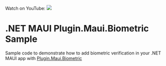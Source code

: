 Watch on YouTube: [![](https://img.shields.io/youtube/views/3vWvrmRAKik?style=social)](https://www.youtube.com/watch?v=3vWvrmRAKik&list=PLfbOp004UaYVgzmTBNVI0ql2qF0LhSEU1&index=40)

# .NET MAUI Plugin.Maui.Biometric Sample
Sample code to demonstrate how to add biometric verification in your .NET MAUI app with [Plugin.Maui.Biometric](https://github.com/FreakyAli/Plugin.Maui.Biometric)
